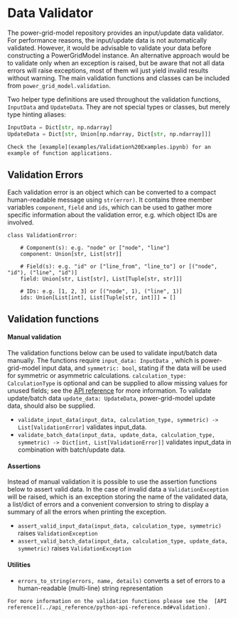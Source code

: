 <!--
SPDX-FileCopyrightText: 2022 Contributors to the Power Grid Model project <dynamic.grid.calculation@alliander.com>

SPDX-License-Identifier: MPL-2.0
-->

# Data Validator

The power-grid-model repository provides an input/update data validator.  For performance reasons, the input/update data is not automatically validated.
However, it would be advisable to validate your data before constructing a PowerGridModel instance. 
An alternative approach would be to validate only when an exception is raised, but be aware that not all data errors will raise exceptions, most of them wil just yield invalid results without warning.
The main validation functions and classes can be included from `power_grid_model.validation`.

Two helper type definitions are used throughout the validation functions, `InputData` and `UpdateData`. They are not 
special types or classes, but merely type hinting aliases:

```python
InputData = Dict[str, np.ndarray]
UpdateData = Dict[str, Union[np.ndarray, Dict[str, np.ndarray]]]
```

```{seealso}
Check the [example](examples/Validation%20Examples.ipynb) for an example of function applications.
```


## Validation Errors
Each validation error is an object which can be converted to a compact human-readable message using `str(error)`. 
It contains three member variables `component`, `field` and `ids`, which can be used to gather more specific information about the validation error, 
e.g. which object IDs are involved.

```
class ValidationError:
    
    # Component(s): e.g. "node" or ["node", "line"]
    component: Union[str, List[str]]
    
    # Field(s): e.g. "id" or ["line_from", "line_to"] or [("node", "id"), ("line", "id")]
    field: Union[str, List[str], List[Tuple[str, str]]]

    # IDs: e.g. [1, 2, 3] or [("node", 1), ("line", 1)]
    ids: Union[List[int], List[Tuple[str, int]]] = []    
```

## Validation functions
#### Manual validation
The validation functions below can be used to validate input/batch data manually. The functions require `input_data: InputData `, which is power-grid-model input data,
and `symmetric: bool`, stating if the data will be used for symmetric or asymmetric calculations. `calculation_type: CalculationType` is optional and can be supplied to 
allow missing values for unused fields; see the [API reference](../api_reference/python-api-reference.md#enum) for more information. To validate update/batch data `update_data: UpdateData`,
power-grid-model update data, should also be supplied.
- `validate_input_data(input_data, calculation_type, symmetric) -> List[ValidationError]` validates input_data.
- `validate_batch_data(input_data, update_data, calculation_type, symmetric) -> Dict[int, List[ValidationError]]` validates input_data in combination with batch/update data.

#### Assertions

Instead of manual validation it is possible to use the assertion functions below to assert valid data. In the case of invalid data a `ValidationException` will be raised, 
which is an exception storing the name of the validated data, a list/dict of errors and a convenient conversion to string
to display a summary of all the errors when printing the exception.
- `assert_valid_input_data(input_data, calculation_type, symmetric)` raises `ValidationException`
- `assert_valid_batch_data(input_data, calculation_type, update_data, symmetric)` raises `ValidationException`

#### Utilities
- `errors_to_string(errors, name, details)` converts a set of errors to a human-readable (multi-line) string representation

```{seealso}
For more information on the validation functions please see the  [API reference](../api_reference/python-api-reference.md#validation).
```